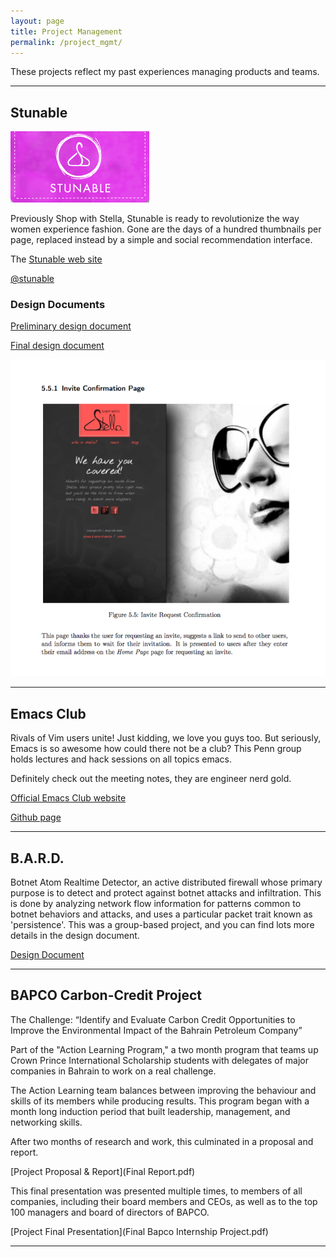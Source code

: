 ```yaml
---
layout: page
title: Project Management
permalink: /project_mgmt/
---
```


These projects reflect my past experiences managing products and
teams.

---

## Stunable

![Stunable logo](stunable.png)

Previously Shop with Stella, Stunable is ready to revolutionize the
way women experience fashion. Gone are the days of a hundred
thumbnails per page, replaced instead by a simple and social
recommendation interface.

The [Stunable web site](http://stunable.com)

[@stunable](https://twitter.com/stunable)

### Design Documents

[Preliminary design document](Functional_Specification_0.2.2.pdf)

[Final design document](Functional_Specification_Proper.pdf)

![Design document](design_doc_img.png)


---

## Emacs Club

Rivals of Vim users unite! Just kidding, we love you guys too. But
seriously, Emacs is so awesome how could there not be a club? This
Penn group holds lectures and hack sessions on all topics emacs.

Definitely check out the meeting notes, they are engineer nerd gold.

[Official Emacs Club website](http://www.emacsclub.com/)

[Github page](https://github.com/emacsclub/emacsclub.github.com)

---

## B.A.R.D.

Botnet Atom Realtime Detector, an active distributed firewall whose
primary purpose is to detect and protect against botnet attacks and
infiltration. This is done by analyzing network flow information for
patterns common to botnet behaviors and attacks, and uses a particular
packet trait known as 'persistence'. This was a group-based project,
and you can find lots more details in the design document.

[Design Document](bard_design_doc.pdf)

---

## BAPCO Carbon-Credit Project

The Challenge: “Identify and Evaluate Carbon Credit Opportunities to
Improve the Environmental Impact of the Bahrain Petroleum Company”

Part of the "Action Learning Program," a two month program that teams
up Crown Prince International Scholarship students with delegates of
major companies in Bahrain to work on a real challenge.

The Action Learning team balances between improving the behaviour and
skills of its members while producing results. This program began with
a month long induction period that built leadership, management, and
networking skills.

After two months of research and work, this culminated in a proposal
and report.

[Project Proposal & Report](Final Report.pdf)

This final presentation was presented multiple times, to members of
all companies, including their board members and CEOs, as well as to
the top 100 managers and board of directors of BAPCO.

[Project Final Presentation](Final Bapco Internship Project.pdf)

---
